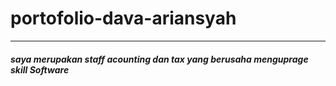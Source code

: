# portofolio-dava-ariansyah
---
##### saya merupakan staff acounting dan tax yang berusaha menguprage skill Software
